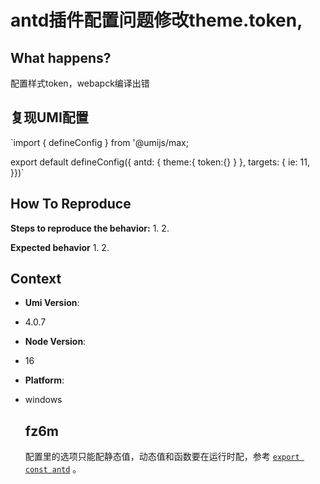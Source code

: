 # antd插件配置问题修改theme.token,

  <!--
感谢您向我们反馈问题，为了高效的解决问题，我们期望你能提供以下信息：
-->

## What happens?

<!-- A clear and concise description of what the bug is. -->
<!-- 清晰的描述下遇到的问题。-->

配置样式token，webapck编译出错

## 复现UMI配置

`import { defineConfig } from '@umijs/max;

export default defineConfig({
antd: {
theme:{
token:{}
}
},
targets: {
ie: 11,
}})`

<!-- 为节约大家的时间，无复现步骤的 ISSUE 会被关闭，提供之后再 REOPEN -->
<!-- YOUR_REPOSITORY_URL on github or stackbliz -->

## How To Reproduce

**Steps to reproduce the behavior:** 1. 2.

**Expected behavior** 1. 2.

<!-- 请提供复现链接/步骤，错误日志以及相关配置 -->

## Context

- **Umi Version**:
- 4.0.7
- **Node Version**:
- 16
- **Platform**:
- windows

  ## fz6m

  配置里的选项只能配静态值，动态值和函数要在运行时配，参考 [`export const antd`](https://umijs.org/docs/max/antd#%E8%BF%90%E8%A1%8C%E6%97%B6%E9%85%8D%E7%BD%AE) 。
